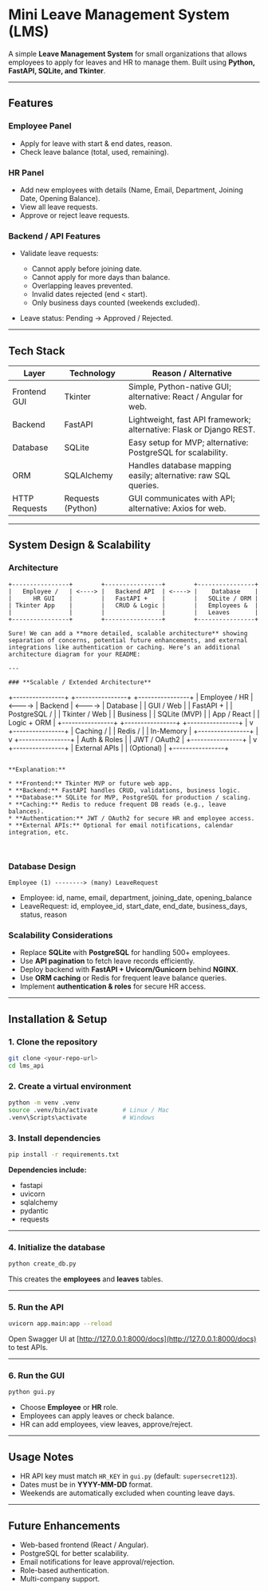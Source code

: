 # Mini Leave Management System (LMS)

A simple **Leave Management System** for small organizations that allows employees to apply for leaves and HR to manage them. Built using **Python, FastAPI, SQLite, and Tkinter**.

---

## **Features**

### Employee Panel

* Apply for leave with start & end dates, reason.
* Check leave balance (total, used, remaining).

### HR Panel

* Add new employees with details (Name, Email, Department, Joining Date, Opening Balance).
* View all leave requests.
* Approve or reject leave requests.

### Backend / API Features

* Validate leave requests:

  * Cannot apply before joining date.
  * Cannot apply for more days than balance.
  * Overlapping leaves prevented.
  * Invalid dates rejected (end < start).
  * Only business days counted (weekends excluded).
* Leave status: Pending → Approved / Rejected.

---

## **Tech Stack**

| Layer         | Technology        | Reason / Alternative                                                |
| ------------- | ----------------- | ------------------------------------------------------------------- |
| Frontend GUI  | Tkinter           | Simple, Python-native GUI; alternative: React / Angular for web.    |
| Backend       | FastAPI           | Lightweight, fast API framework; alternative: Flask or Django REST. |
| Database      | SQLite            | Easy setup for MVP; alternative: PostgreSQL for scalability.        |
| ORM           | SQLAlchemy        | Handles database mapping easily; alternative: raw SQL queries.      |
| HTTP Requests | Requests (Python) | GUI communicates with API; alternative: Axios for web.              |

---

## **System Design & Scalability**

### **Architecture**

```
+----------------+        +----------------+        +----------------+
|   Employee /   | <----> |   Backend API  | <----> |    Database    |
|      HR GUI    |        |   FastAPI +    |        |   SQLite / ORM |
| Tkinter App    |        |   CRUD & Logic |        |   Employees &  |
|                |        |                |        |   Leaves       |
+----------------+        +----------------+        +----------------+

Sure! We can add a **more detailed, scalable architecture** showing separation of concerns, potential future enhancements, and external integrations like authentication or caching. Here’s an additional architecture diagram for your README:

---

### **Scalable / Extended Architecture**

```
+----------------+        +----------------+        +----------------+
|  Employee / HR | <----> |    Backend     | <----> |    Database    |
|    GUI / Web   |        |  FastAPI +     |        | PostgreSQL /   |
|  Tkinter / Web |        |   Business     |        | SQLite (MVP)  |
|  App / React   |        |   Logic + ORM  |        +----------------+
+----------------+        +----------------+
                             |
                             v
                     +----------------+
                     |   Caching /    |
                     |   Redis /      |
                     |   In-Memory    |
                     +----------------+
                             |
                             v
                     +----------------+
                     |  Auth & Roles  |
                     |  JWT / OAuth2  |
                     +----------------+
                             |
                             v
                     +----------------+
                     | External APIs  |
                     |  (Optional)    |
                     +----------------+
```

**Explanation:**

* **Frontend:** Tkinter MVP or future web app.
* **Backend:** FastAPI handles CRUD, validations, business logic.
* **Database:** SQLite for MVP, PostgreSQL for production / scaling.
* **Caching:** Redis to reduce frequent DB reads (e.g., leave balances).
* **Authentication:** JWT / OAuth2 for secure HR and employee access.
* **External APIs:** Optional for email notifications, calendar integration, etc.



```

### **Database Design**

```
Employee (1) --------> (many) LeaveRequest
```

* Employee: id, name, email, department, joining\_date, opening\_balance
* LeaveRequest: id, employee\_id, start\_date, end\_date, business\_days, status, reason

### **Scalability Considerations**

* Replace **SQLite** with **PostgreSQL** for handling 500+ employees.
* Use **API pagination** to fetch leave records efficiently.
* Deploy backend with **FastAPI + Uvicorn/Gunicorn** behind **NGINX**.
* Use **ORM caching** or Redis for frequent leave balance queries.
* Implement **authentication & roles** for secure HR access.

---

## **Installation & Setup**

### **1. Clone the repository**

```bash
git clone <your-repo-url>
cd lms_api
```

### **2. Create a virtual environment**

```bash
python -m venv .venv
source .venv/bin/activate       # Linux / Mac
.venv\Scripts\activate          # Windows
```

### **3. Install dependencies**

```bash
pip install -r requirements.txt
```

**Dependencies include:**

* fastapi
* uvicorn
* sqlalchemy
* pydantic
* requests

---

### **4. Initialize the database**

```bash
python create_db.py
```

This creates the **employees** and **leaves** tables.

---

### **5. Run the API**

```bash
uvicorn app.main:app --reload
```

Open Swagger UI at [http://127.0.0.1:8000/docs](http://127.0.0.1:8000/docs) to test APIs.

---

### **6. Run the GUI**

```bash
python gui.py
```

* Choose **Employee** or **HR** role.
* Employees can apply leaves or check balance.
* HR can add employees, view leaves, approve/reject.

---

## **Usage Notes**

* HR API key must match `HR_KEY` in `gui.py` (default: `supersecret123`).
* Dates must be in **YYYY-MM-DD** format.
* Weekends are automatically excluded when counting leave days.

---

## **Future Enhancements**

* Web-based frontend (React / Angular).
* PostgreSQL for better scalability.
* Email notifications for leave approval/rejection.
* Role-based authentication.
* Multi-company support.


